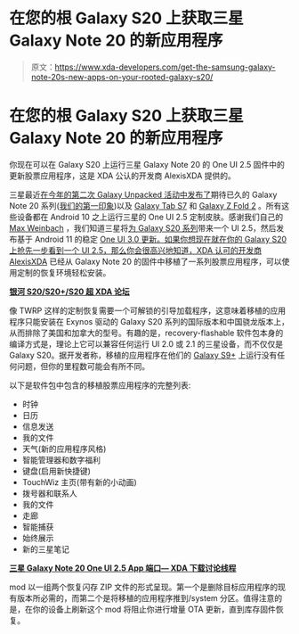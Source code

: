 # 在您的根 Galaxy S20 上获取三星 Galaxy Note 20 的新应用程序

> 原文：<https://www.xda-developers.com/get-the-samsung-galaxy-note-20s-new-apps-on-your-rooted-galaxy-s20/>

# 在您的根 Galaxy S20 上获取三星 Galaxy Note 20 的新应用程序

你现在可以在 Galaxy S20 上运行三星 Galaxy Note 20 的 One UI 2.5 固件中的更新股票应用程序，这是 XDA 公认的开发商 AlexisXDA 提供的。

三星最近[在今年的第二次 Galaxy Unpacked 活动中发布了](https://www.xda-developers.com/samsung-galaxy-note-20/)期待已久的 Galaxy Note 20 系列([我们的第一印象](https://www.xda-developers.com/samsung-galaxy-note-20-ultra-exynos-preview/))以及 [Galaxy Tab S7](https://www.xda-developers.com/samsung-galaxy-tab-s7/) 和 [Galaxy Z Fold 2](https://www.xda-developers.com/samsung-galaxy-z-fold-2/) 。所有这些设备都在 Android 10 之上运行三星的 One UI 2.5 定制皮肤。感谢我们自己的 [Max Weinbach](https://www.xda-developers.com/author/mweinbach/) ，我们知道三星将[为 Galaxy S20 系列](https://twitter.com/MaxWinebach/status/1286310692585385984)带来一个 UI 2.5，然后发布基于 Android 11 的稳定 [One UI 3.0 更新。如果你想现在就在你的 Galaxy S20 上抢先一步看到一个 UI 2.5，那么你会很高兴地知道，XDA 认可的开发商](https://www.xda-developers.com/samsung-galaxy-s20-one-ui-3-android-11-developer-beta/) [AlexisXDA](https://forum.xda-developers.com/member.php?u=6114446) 已经从 Galaxy Note 20 的固件中移植了一系列股票应用程序，可以使用定制的恢复环境轻松安装。

**[银河 S20/S20+/S20 超 XDA 论坛](https://forum.xda-developers.com/galaxy-s20)**

像 TWRP 这样的定制恢复需要一个可解锁的引导加载程序，这意味着移植的应用程序只能安装在 Exynos 驱动的 Galaxy S20 系列的国际版本和中国骁龙版本上，从而排除了美国和加拿大的型号。有趣的是，recovery-flashable 软件包本身的编译方式是，理论上它可以兼容任何运行 UI 2.0 或 2.1 的三星设备，而不仅仅是 Galaxy S20。据开发者称，移植的应用程序在他们的 [Galaxy S9+](https://forum.xda-developers.com/galaxy-s9-plus) 上运行没有任何问题，但你的里程数可能会有所不同。

以下是软件包中包含的移植股票应用程序的完整列表:

*   时钟
*   日历
*   信息发送
*   我的文件
*   天气(新的应用程序风格)
*   智能管理器和数字福利
*   键盘(启用新快捷键)
*   TouchWiz 主页(带有新的小动画)
*   拨号器和联系人
*   我的文件
*   走廊
*   智能捕获
*   始终展示
*   新的三星笔记

**[三星 Galaxy Note 20 One UI 2.5 App 端口— XDA 下载讨论线程](https://forum.xda-developers.com/galaxy-s20/themes/oneui2-5-note20-apps-port-v1-0-t4143487)**

mod 以一组两个恢复闪存 ZIP 文件的形式呈现。第一个是删除目标应用程序的现有版本所必需的，而第二个是将移植的应用程序推到/system 分区。值得注意的是，在你的设备上刷新这个 mod 将阻止你进行增量 OTA 更新，直到库存固件恢复。